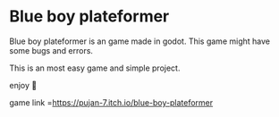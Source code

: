 # Blue boy plateformer
Blue boy plateformer is an game made in godot.
This game might have some bugs and errors.

This is an most easy game and simple project.

enjoy 🎉


game link =https://pujan-7.itch.io/blue-boy-plateformer
